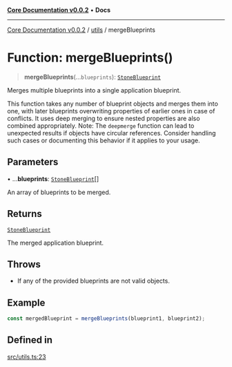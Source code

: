 [**Core Documentation v0.0.2**](../../README.md) • **Docs**

***

[Core Documentation v0.0.2](../../modules.md) / [utils](../README.md) / mergeBlueprints

# Function: mergeBlueprints()

> **mergeBlueprints**(...`blueprints`): [`StoneBlueprint`](../../options/StoneBlueprint/interfaces/StoneBlueprint.md)

Merges multiple blueprints into a single application blueprint.

This function takes any number of blueprint objects and merges them into one,
with later blueprints overwriting properties of earlier ones in case of conflicts.
It uses deep merging to ensure nested properties are also combined appropriately.
Note: The `deepmerge` function can lead to unexpected results if objects have circular references.
Consider handling such cases or documenting this behavior if it applies to your usage.

## Parameters

• ...**blueprints**: [`StoneBlueprint`](../../options/StoneBlueprint/interfaces/StoneBlueprint.md)[]

An array of blueprints to be merged.

## Returns

[`StoneBlueprint`](../../options/StoneBlueprint/interfaces/StoneBlueprint.md)

The merged application blueprint.

## Throws

- If any of the provided blueprints are not valid objects.

## Example

```typescript
const mergedBlueprint = mergeBlueprints(blueprint1, blueprint2);
```

## Defined in

[src/utils.ts:23](https://github.com/stonemjs/core/blob/aa2a76ee3b0b5f73fa20c9cec0decb9263cddbc2/src/utils.ts#L23)
